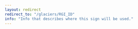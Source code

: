 ```yaml
---
layout: redirect
redirect_to: "/glaciers/RGI_ID"
info: "Info that describes where this sign will be used."
---
```

